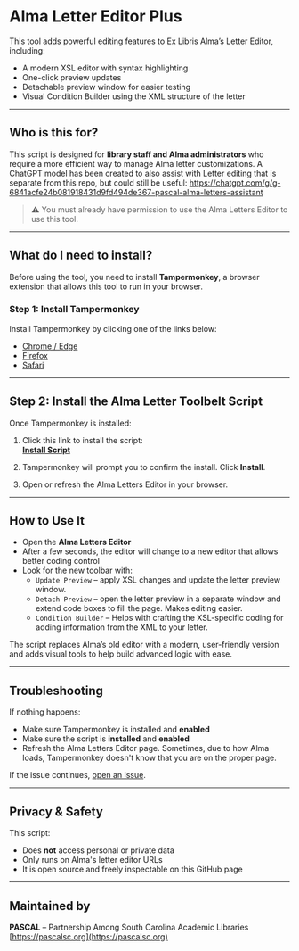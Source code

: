 # Alma Letter Editor Plus

This tool adds powerful editing features to Ex Libris Alma’s Letter Editor, including:

- A modern XSL editor with syntax highlighting
- One-click preview updates
- Detachable preview window for easier testing
- Visual Condition Builder using the XML structure of the letter

---

## Who is this for?

This script is designed for **library staff and Alma administrators** who require a more efficient way to manage Alma letter customizations.
A ChatGPT model has been created to also assist with Letter editing that is separate from this repo, but could still be useful: https://chatgpt.com/g/g-6841acfe24b081918431d9fd494de367-pascal-alma-letters-assistant

> ⚠️ You must already have permission to use the Alma Letters Editor to use this tool.

---

## What do I need to install?

Before using the tool, you need to install **Tampermonkey**, a browser extension that allows this tool to run in your browser.

### Step 1: Install Tampermonkey

Install Tampermonkey by clicking one of the links below:

- [Chrome / Edge](https://www.tampermonkey.net/?ext=dhdg&browser=chrome)
- [Firefox](https://www.tampermonkey.net/?ext=dhdg&browser=firefox)
- [Safari](https://www.tampermonkey.net/?ext=dhdg&browser=safari)

---

## Step 2: Install the Alma Letter Toolbelt Script

Once Tampermonkey is installed:

1. Click this link to install the script:  
   **[Install Script](https://github.com/PASCAL-SC/alma-letter-editor-plus/raw/refs/heads/main/alma-letter-toolbelt.user.js)**

2. Tampermonkey will prompt you to confirm the install. Click **Install**.

3. Open or refresh the Alma Letters Editor in your browser.

---

## How to Use It

- Open the **Alma Letters Editor**
- After a few seconds, the editor will change to a new editor that allows better coding control
- Look for the new toolbar with:
  - `Update Preview` – apply XSL changes and update the letter preview window.
  - `Detach Preview` – open the letter preview in a separate window and extend code boxes to fill the page. Makes editing easier.
  - `Condition Builder` – Helps with crafting the XSL-specific coding for adding information from the XML to your letter.

The script replaces Alma’s old editor with a modern, user-friendly version and adds visual tools to help build advanced logic with ease.

---

## Troubleshooting

If nothing happens:

- Make sure Tampermonkey is installed and **enabled**
- Make sure the script is **installed** and **enabled**
- Refresh the Alma Letters Editor page. Sometimes, due to how Alma loads, Tampermonkey doesn't know that you are on the proper page.

If the issue continues, [open an issue](https://github.com/PASCAL-SC/alma-letter-editor-plus/issues).

---

## Privacy & Safety

This script:

- Does **not** access personal or private data
- Only runs on Alma's letter editor URLs
- It is open source and freely inspectable on this GitHub page

---

## Maintained by

**PASCAL** – Partnership Among South Carolina Academic Libraries  
[https://pascalsc.org](https://pascalsc.org)
